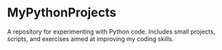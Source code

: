 # MyPythonProjects
A repository for experimenting with Python code. Includes small projects, scripts, and exercises aimed at improving my coding skills.
